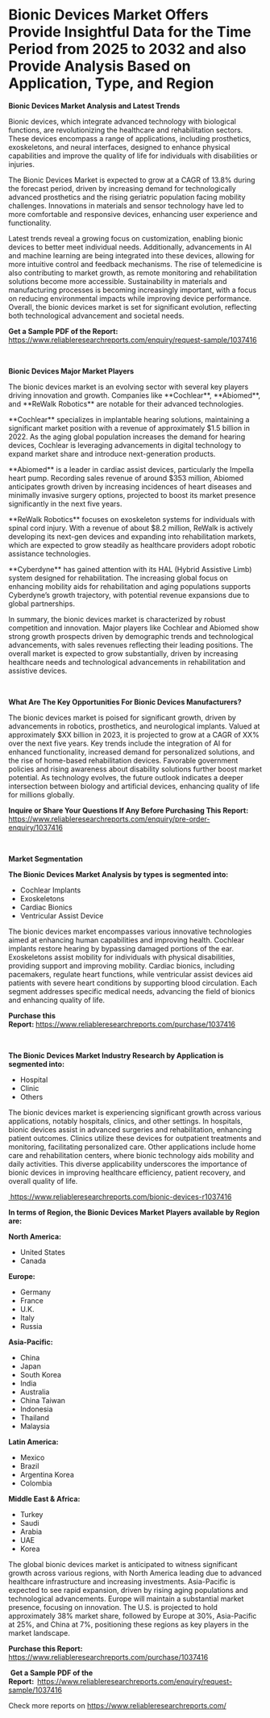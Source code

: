 <p><h1>Bionic Devices Market Offers Provide Insightful Data for the Time Period from 2025 to 2032 and also Provide Analysis Based on Application, Type, and Region</h1></p><p><strong>Bionic Devices Market Analysis and Latest Trends</strong></p>
<p><p>Bionic devices, which integrate advanced technology with biological functions, are revolutionizing the healthcare and rehabilitation sectors. These devices encompass a range of applications, including prosthetics, exoskeletons, and neural interfaces, designed to enhance physical capabilities and improve the quality of life for individuals with disabilities or injuries.</p><p>The Bionic Devices Market is expected to grow at a CAGR of 13.8% during the forecast period, driven by increasing demand for technologically advanced prosthetics and the rising geriatric population facing mobility challenges. Innovations in materials and sensor technology have led to more comfortable and responsive devices, enhancing user experience and functionality. </p><p>Latest trends reveal a growing focus on customization, enabling bionic devices to better meet individual needs. Additionally, advancements in AI and machine learning are being integrated into these devices, allowing for more intuitive control and feedback mechanisms. The rise of telemedicine is also contributing to market growth, as remote monitoring and rehabilitation solutions become more accessible. Sustainability in materials and manufacturing processes is becoming increasingly important, with a focus on reducing environmental impacts while improving device performance. Overall, the bionic devices market is set for significant evolution, reflecting both technological advancement and societal needs.</p></p>
<p><strong>Get a Sample PDF of the Report:&nbsp;</strong> <a href="https://www.reliableresearchreports.com/enquiry/request-sample/1037416?utm_campaign=3063&utm_medium=2&utm_source=Github&utm_content=ia&utm_term=06032025&utm_id=bionic-devices">https://www.reliableresearchreports.com/enquiry/request-sample/1037416</a></p>
<p>&nbsp;</p>
<p><strong>Bionic Devices Major Market Players</strong></p>
<p><p>The bionic devices market is an evolving sector with several key players driving innovation and growth. Companies like **Cochlear**, **Abiomed**, and **ReWalk Robotics** are notable for their advanced technologies.</p><p>**Cochlear** specializes in implantable hearing solutions, maintaining a significant market position with a revenue of approximately $1.5 billion in 2022. As the aging global population increases the demand for hearing devices, Cochlear is leveraging advancements in digital technology to expand market share and introduce next-generation products.</p><p>**Abiomed** is a leader in cardiac assist devices, particularly the Impella heart pump. Recording sales revenue of around $353 million, Abiomed anticipates growth driven by increasing incidences of heart diseases and minimally invasive surgery options, projected to boost its market presence significantly in the next five years.</p><p>**ReWalk Robotics** focuses on exoskeleton systems for individuals with spinal cord injury. With a revenue of about $8.2 million, ReWalk is actively developing its next-gen devices and expanding into rehabilitation markets, which are expected to grow steadily as healthcare providers adopt robotic assistance technologies.</p><p>**Cyberdyne** has gained attention with its HAL (Hybrid Assistive Limb) system designed for rehabilitation. The increasing global focus on enhancing mobility aids for rehabilitation and aging populations supports Cyberdyne’s growth trajectory, with potential revenue expansions due to global partnerships.</p><p>In summary, the bionic devices market is characterized by robust competition and innovation. Major players like Cochlear and Abiomed show strong growth prospects driven by demographic trends and technological advancements, with sales revenues reflecting their leading positions. The overall market is expected to grow substantially, driven by increasing healthcare needs and technological advancements in rehabilitation and assistive devices.</p></p>
<p>&nbsp;</p>
<p><strong>What Are The Key Opportunities For Bionic Devices Manufacturers?</strong></p>
<p><p>The bionic devices market is poised for significant growth, driven by advancements in robotics, prosthetics, and neurological implants. Valued at approximately $XX billion in 2023, it is projected to grow at a CAGR of XX% over the next five years. Key trends include the integration of AI for enhanced functionality, increased demand for personalized solutions, and the rise of home-based rehabilitation devices. Favorable government policies and rising awareness about disability solutions further boost market potential. As technology evolves, the future outlook indicates a deeper intersection between biology and artificial devices, enhancing quality of life for millions globally.</p></p>
<p><strong>Inquire or Share Your Questions If Any Before Purchasing This Report:</strong> <a href="https://www.reliableresearchreports.com/enquiry/pre-order-enquiry/1037416?utm_campaign=3063&utm_medium=2&utm_source=Github&utm_content=ia&utm_term=06032025&utm_id=bionic-devices">https://www.reliableresearchreports.com/enquiry/pre-order-enquiry/1037416</a></p>
<p>&nbsp;</p>
<p><strong>Market Segmentation</strong></p>
<p><strong>The Bionic Devices Market Analysis by types is segmented into:</strong></p>
<p><ul><li>Cochlear Implants</li><li>Exoskeletons</li><li>Cardiac Bionics</li><li>Ventricular Assist Device</li></ul></p>
<p><p>The bionic devices market encompasses various innovative technologies aimed at enhancing human capabilities and improving health. Cochlear implants restore hearing by bypassing damaged portions of the ear. Exoskeletons assist mobility for individuals with physical disabilities, providing support and improving mobility. Cardiac bionics, including pacemakers, regulate heart functions, while ventricular assist devices aid patients with severe heart conditions by supporting blood circulation. Each segment addresses specific medical needs, advancing the field of bionics and enhancing quality of life.</p></p>
<p><strong>Purchase this Report:&nbsp;</strong><a href="https://www.reliableresearchreports.com/purchase/1037416?utm_campaign=3063&utm_medium=2&utm_source=Github&utm_content=ia&utm_term=06032025&utm_id=bionic-devices">https://www.reliableresearchreports.com/purchase/1037416</a></p>
<p>&nbsp;</p>
<p><strong>The Bionic Devices Market Industry Research by Application is segmented into:</strong></p>
<p><ul><li>Hospital</li><li>Clinic</li><li>Others</li></ul></p>
<p><p>The bionic devices market is experiencing significant growth across various applications, notably hospitals, clinics, and other settings. In hospitals, bionic devices assist in advanced surgeries and rehabilitation, enhancing patient outcomes. Clinics utilize these devices for outpatient treatments and monitoring, facilitating personalized care. Other applications include home care and rehabilitation centers, where bionic technology aids mobility and daily activities. This diverse applicability underscores the importance of bionic devices in improving healthcare efficiency, patient recovery, and overall quality of life.</p></p>
<p><a href="https://www.reliableresearchreports.com/bionic-devices-r1037416?utm_campaign=3063&utm_medium=2&utm_source=Github&utm_content=ia&utm_term=06032025&utm_id=bionic-devices">&nbsp;https://www.reliableresearchreports.com/bionic-devices-r1037416</a></p>
<p><strong>In terms of Region, the Bionic Devices Market Players available by Region are:</strong></p>
<p>
    <p> <strong> North America: </strong>
        <ul>
            <li>United States</li>
            <li>Canada</li>
        </ul>
        </p> 
    <p> <strong> Europe: </strong>
        <ul>
            <li>Germany</li>
            <li>France</li>
            <li>U.K.</li>
            <li>Italy</li>
            <li>Russia</li>
        </ul>
        </p> 
    <p> <strong> Asia-Pacific: </strong>
        <ul>
            <li>China</li>
            <li>Japan</li>
            <li>South Korea</li>
            <li>India</li>
            <li>Australia</li>
            <li>China Taiwan</li>
            <li>Indonesia</li>
            <li>Thailand</li>
            <li>Malaysia</li>
        </ul>
        </p> 
    <p> <strong> Latin America: </strong>
        <ul>
            <li>Mexico</li>
            <li>Brazil</li>
            <li>Argentina Korea</li>
            <li>Colombia</li>
        </ul>
        </p> 
    <p> <strong> Middle East & Africa: </strong>
        <ul>
            <li>Turkey</li>
            <li>Saudi</li>
            <li>Arabia</li>
            <li>UAE</li>
            <li>Korea</li>
        </ul>
    </p>
    </p>
<p><p>The global bionic devices market is anticipated to witness significant growth across various regions, with North America leading due to advanced healthcare infrastructure and increasing investments. Asia-Pacific is expected to see rapid expansion, driven by rising aging populations and technological advancements. Europe will maintain a substantial market presence, focusing on innovation. The U.S. is projected to hold approximately 38% market share, followed by Europe at 30%, Asia-Pacific at 25%, and China at 7%, positioning these regions as key players in the market landscape.</p></p>
<p><strong>Purchase this Report: </strong><a href="https://www.reliableresearchreports.com/purchase/1037416?utm_campaign=3063&utm_medium=2&utm_source=Github&utm_content=ia&utm_term=06032025&utm_id=bionic-devices">https://www.reliableresearchreports.com/purchase/1037416</a></p>
<p>&nbsp;<strong>Get a Sample PDF of the Report:&nbsp;&nbsp;</strong><a href="https://www.reliableresearchreports.com/enquiry/request-sample/1037416?utm_campaign=3063&utm_medium=2&utm_source=Github&utm_content=ia&utm_term=06032025&utm_id=bionic-devices">https://www.reliableresearchreports.com/enquiry/request-sample/1037416</a></p>
<p><strong></strong></p>
<p>Check more reports on <a href="https://www.reliableresearchreports.com/?utm_campaign=3063&utm_medium=2&utm_source=Github&utm_content=ia&utm_term=06032025&utm_id=bionic-devices">https://www.reliableresearchreports.com/</a></p>